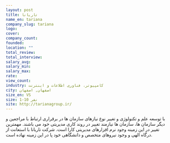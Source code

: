 ```yaml
---
layout: post
title: تاریانا
name_en: tariana
company_slug: tariana
logo: 
cover: 
company_count:
founded:
location: ""
total_review: 
total_interview: 
salary_avg: 
salary_min: 
salary_max: 
rate: 
view_count: 
industry: کامپیوتر، فناوری اطلاعات و اینترنت
city: اصفهان, اصفهان
size_en: VS
size: 1-10 نفر
site: http://tarianagroup.ir/
---
```


با توسعه علم و تکنولوژی و تغییر نوع نیازهای سازمان ها در برقراری ارتباط با مراجعین و دیگر سازمان ها، سازمان ها نیازمند تغییر در روند کاری مدیریتی خود می باشند. مهمترین تغییر در این زمینه وجود نرم افزارهای مدیریتی کارا است. شرکت تاریانا با استعانت از درگاه الهی و وجود نیروهای متخصص و دانشگاهی خود پا در این زمینه نهاده است.
